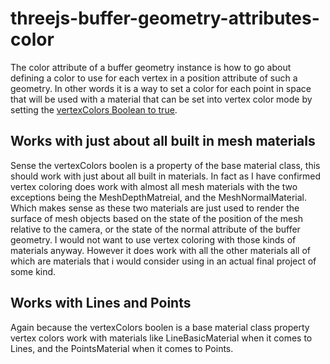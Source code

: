 # threejs-buffer-geometry-attributes-color

The color attribute of a buffer geometry instance is how to go about defining a color to use for each vertex in a position attribute of such a geometry. In other words it is a way to set a color for each point in space that will be used with a material that can be set into vertex color mode by setting the [vertexColors Boolean to true](https://threejs.org/docs/#api/en/materials/Material.vertexColors). 

## Works with just about all built in mesh materials

Sense the vertexColors boolen is a property of the base material class, this should work with just about all built in materials. In fact as I have confirmed vertex coloring does work with almost all mesh materials with the two exceptions being the MeshDepthMatreial, and the MeshNormalMaterial. Which makes sense as these two materials are just used to render the surface of mesh objects based on the state of the position of the mesh relative to the camera, or the state of the normal attribute of the buffer geometry. I would not want to use vertex coloring with those kinds of materials anyway. However it does work with all the other materials all of which are materials that i would consider using in an actual final project of some kind.

## Works with Lines and Points

Again because the vertexColors boolen is a base material class property vertex colors work with materials like LineBasicMaterial when it comes to Lines, and the PointsMaterial when it comes to Points.


